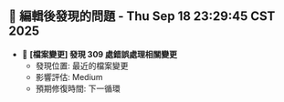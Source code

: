 ## 🚨 編輯後發現的問題 - Thu Sep 18 23:29:45 CST 2025

- 🔄 **[檔案變更] 發現      309 處錯誤處理相關變更**
  - 發現位置: 最近的檔案變更
  - 影響評估: Medium
  - 預期修復時間: 下一循環

